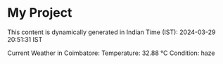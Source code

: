 # My Project

This content is dynamically generated in Indian Time (IST): 2024-03-29 20:51:31 IST


Current Weather in Coimbatore:
Temperature: 32.88 °C
Condition: haze
